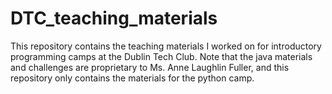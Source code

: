 # DTC_teaching_materials
This repository contains the teaching materials I worked on for introductory programming camps at the Dublin Tech Club. Note that the java materials and challenges are proprietary to Ms. Anne Laughlin Fuller, and this repository only contains the materials for the python camp.  
